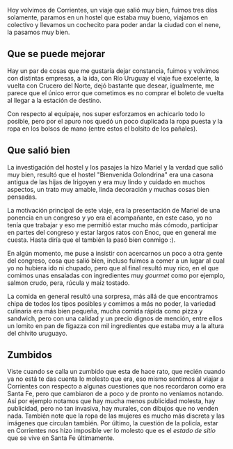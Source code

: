 ---
---

Hoy volvimos de Corrientes, un viaje que salió muy bien, fuimos tres días
solamente, paramos en un hostel que estaba muy bueno, viajamos en colectivo y
llevamos un cochecito para poder andar la ciudad con el nene, la pasamos muy
bien.

## Que se puede mejorar

Hay un par de cosas que me gustaría dejar constancia, fuimos y volvimos con
distintas empresas, a la ida, con Río Uruguay el viaje fue excelente, la vuelta
con Crucero del Norte, dejó bastante que desear, igualmente, me parece que el
único error que cometimos es no comprar el boleto de vuelta al llegar a la
estación de destino.

Con respecto al equipaje, nos super esforzamos en achicarlo todo lo posible,
pero por el apuro nos quedó un poco duplicada la ropa puesta y la ropa en los
bolsos de mano (entre estos el bolsito de los pañales).

## Que salió bien

La investigación del hostel y los pasajes la hizo Mariel y la verdad que salió
muy bien, resultó que el hostel "Bienvenida Golondrina" era una casona antigua
de las hijas de Irigoyen y era muy lindo y cuidado en muchos aspectos, un trato
muy amable, linda decoración y muchas cosas bien pensadas.

La motivación principal de este viaje, era la presentación de Mariel de una
ponencia en un congreso y yo era el acompañante, en este caso, yo no tenía que
trabajar y eso me permitió estar mucho más cómodo, participar en partes del
congreso y estar largos ratos con Enoc, que en general me cuesta. Hasta diría
que el también la pasó bien conmigo :).

En algún momento, me puse a insistir con acercarnos un poco a otra gente del
congreso, cosa que salió bien, incluso fuimos a comer a un lugar al cual yo no
hubiera ido ni chupado, pero que al final resultó muy rico, en el que comimos 
unas ensaladas con ingredientes muy _gourmet_ como por ejemplo, salmon crudo,
pera, rúcula y maiz tostado.

La comida en general resultó una sorpresa, más allá de que encontramos chipa de
todos los tipos posibles y comimos a más no poder, la variedad culinaria era
más bien pequeña, mucha comida rápida como pizza y sandwich, pero con una
calidad y un precio dignos de mención, entre ellos un lomito en pan de figazza
con mil ingredientes que estaba muy a la altura del chivito uruguayo.

## Zumbidos

Viste cuando se calla un zumbido que esta de hace rato, que recién cuando ya no
está te das cuenta lo molesto que era, eso mismo sentimos al viajar a
Corrientes con respecto a algunas cuestiones que nos recordaron como era Santa Fe,
pero que cambiaron de a poco y de pronto no veníamos notando. Así por ejemplo
notamos que hay mucha menos publicidad molesta, hay publicidad, pero no tan
invasiva, hay murales, con dibujos que no venden nada. También note que la ropa
de las mujeres es mucho más discreta y las imágenes que circulan también. Por
último, la cuestión de la policía, estar en Corrientes nos hizo imposible ver
lo molesto que es el *estado de sitio* que se vive en Santa Fe últimamente.


